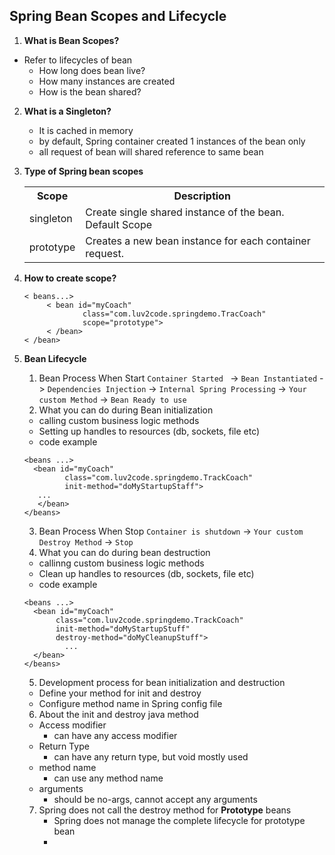 ## Spring Bean Scopes and Lifecycle
1. **What is Bean Scopes?**
- Refer to lifecycles of bean
  - How long does bean live?
  - How many instances are created
  - How is the bean shared?

2. **What is a Singleton?**
   - It is cached in memory
   - by default, Spring container created 1 instances of the bean only
   - all request of bean will shared reference to same bean


3. **Type of Spring bean scopes**
   <table>
    <tr>
        <th>Scope</th>
        <th>Description</th>
    </tr>
    <tr>
        <td>singleton</td>
        <td>Create single shared instance of the bean. Default Scope</td>
    </tr>
    <tr>
        <td>prototype</td>
        <td>Creates a new bean instance for each container request.</td>
    </tr>
   </table>
   
4. **How to create scope?**
   ``` 
   < beans...>
        < bean id="myCoach"
                class="com.luv2code.springdemo.TracCoach"
                scope="prototype">
        < /bean>
   < /bean>
   ```
5. **Bean Lifecycle**
   1. Bean Process When Start 
  ``Container Started `` -> ``Bean Instantiated`` -> ``Dependencies Injection`` -> ``Internal Spring Processing`` -> ``Your custom Method`` -> ``Bean Ready to use``
   2. What you can do during Bean initialization
   - calling custom business logic methods
   - Setting up handles to resources (db, sockets, file etc)
   - code example </br>
   ```
   <beans ...>
     <bean id="myCoach"
            class="com.luv2code.springdemo.TrackCoach"
            init-method="doMyStartupStaff">
      ...
      </bean>
   </beans>
   ```
   3. Bean Process When Stop
   ``Container is shutdown`` -> ``Your custom Destroy Method`` -> ``Stop``
   4. What you can do during bean destruction
   - callinng custom business logic methods
   - Clean up handles to resources (db, sockets, file etc)
   - code example</br>
   ```
   <beans ...>
     <bean id="myCoach"
          class="com.luv2code.springdemo.TrackCoach"
          init-method="doMyStartupStuff"
          destroy-method="doMyCleanupStuff">
            ...
     </bean>
   </beans>
   ```
   5. Development process for bean initialization and destruction
   - Define your method for init and destroy
   - Configure method name in Spring config file
   6. About the init and destroy java method
   - Access modifier
     - can have any access modifier
   - Return Type
     - can have any return type, but void mostly used
   - method name
     - can use any method name
   - arguments
     - should be no-args, cannot accept any arguments
   7. Spring does not call the destroy method for **Prototype** beans
      - Spring does not manage the complete lifecycle for prototype bean
      - 

